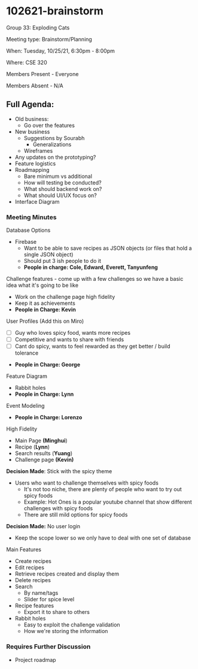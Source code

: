 # 102621-brainstorm

Group 33: Exploding Cats

Meeting type: Brainstorm/Planning

When: Tuesday, 10/25/21, 6:30pm - 8:00pm

Where: CSE 320

Members Present - Everyone

Members Absent - N/A

## Full Agenda:

- Old business:
    - Go over the features
- New business
    - Suggestions by Sourabh
        - Generalizations
    - Wireframes
- Any updates on the prototyping?
- Feature logistics
- Roadmapping
    - Bare minimum vs additional
    - How will testing be conducted?
    - What should backend work on?
    - What should UI/UX focus on?
- Interface Diagram

### Meeting Minutes

Database Options

- Firebase
    - Want to be able to save recipes as JSON objects (or files that hold a single JSON object)
    - Should put 3 ish people to do it
    - **People in charge: Cole, Edward, Everett, Tanyunfeng**

Challenge features - come up with a few challenges so we have a basic idea what it's going to be like

- Work on the challenge page high fidelity
- Keep it as achievements
- **People in Charge: Kevin**

User Profiles (Add this on Miro)

- [ ]  Guy who loves spicy food, wants more recipes
- [ ]  Competitive and wants to share with friends
- [ ]  Cant do spicy, wants to feel rewarded as they get better / build tolerance
- **People in Charge: George**

Feature Diagram

- Rabbit holes
- **People in Charge: Lynn**

Event Modeling

- **People in Charge: Lorenzo**

High Fidelity

- Main Page **(Minghui**)
- Recipe (**Lynn**)
- Search results (**Yuang**)
- Challenge page **(Kevin)**

**Decision Made**: Stick with the spicy theme

- Users who want to challenge themselves with spicy foods
    - It's not too niche, there are plenty of people who want to try out spicy foods
    - Example: Hot Ones is a popular youtube channel that show different challenges with spicy foods
    - There are still mild options for spicy foods

**Decision Made:** No user login

- Keep the scope lower so we only have to deal with one set of database

Main Features

- Create recipes
- Edit recipes
- Retrieve recipes created and display them
- Delete recipes
- Search
    - By name/tags
    - Slider for spice level
- Recipe features
    - Export it to share to others
- Rabbit holes
    - Easy to exploit the challenge validation
    - How we're storing the information

### Requires Further Discussion

- Project roadmap